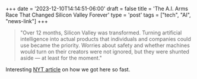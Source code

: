 +++
date = '2023-12-10T14:14:51-06:00'
draft = false
title = 'The A.I. Arms Race That Changed Silicon Valley Forever'
type = 'post'
tags = ["tech", "AI", "news-link"]
+++


> "Over 12 months, Silicon Valley was transformed. Turning artificial intelligence into actual products that individuals and companies could use became the priority. Worries about safety and whether machines would turn on their creators were not ignored, but they were shunted aside — at least for the moment."

Interesting [NYT article](https://www.nytimes.com/2023/12/05/technology/ai-chatgpt-google-meta.html) on how we got here so fast.

